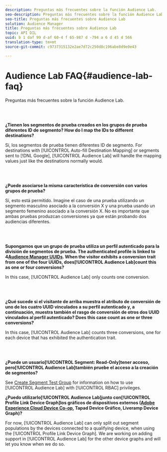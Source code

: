 ```yaml
---
description: Preguntas más frecuentes sobre la función Audience Lab.
seo-description: Preguntas más frecuentes sobre la función Audience Lab.
seo-title: Preguntas más frecuentes sobre Audience Lab
solution: Audience Manager
title: Preguntas más frecuentes sobre Audience Lab
topic: API DIL
uuid: b 1 daf 99 d-af 60-4 f 65-987 d -794 a 6 d 45 d 566
translation-type: tm+mt
source-git-commit: c9737315132e2ae7d72c250d8c196abe8d9e0e43

---
```



# Audience Lab FAQ{#audience-lab-faq}

Preguntas más frecuentes sobre la función Audience Lab.

<!-- 

audience-lab-faq.xml

 -->

<br> 

**¿Tienen los segmentos de prueba creados en los grupos de prueba diferentes ID de segmento? How do I map the IDs to different destinations?**

Sí, los segmentos de prueba tienen diferentes ID de segmento. For destinations with [!UICONTROL Auto-fill Destination Mapping] or segments sent to [!DNL Google], [!UICONTROL Audience Lab] will handle the mapping values just like the destinations normally would.

<br> 

**¿Puede asociarse la misma característica de conversión con varios grupos de prueba?**

Sí, esto está permitido. Imagine el caso de una prueba utilizando un segmento masculino asociado a la conversión X y una prueba usando un segmento femenino asociado a la conversión X. No es importante que ambas pruebas produzcan conversiones ya que están probando dos audiencias diferentes.

<br> 

**Supongamos que un grupo de prueba utiliza un perfil autenticado para la división de segmentos de prueba. The authenticated profile is linked to 4[Audience Manager UUIDs](../reference/ids-in-aam.md). When the visitor exhibits a conversion trait from one of the four UUIDs, does[!UICONTROL Audience Lab]count this as one or four conversions?**

In this case, [!UICONTROL Audience Lab] only counts one conversion.

<br> 

**¿Qué sucede si el visitante de arriba muestra el atributo de conversión de uno de los cuatro UUID vinculados a su perfil autenticado y, a continuación, muestra también el rasgo de conversión de otros dos UUID vinculados al perfil autenticado? Does this case count as one or three conversions?**

In this case, [!UICONTROL Audience Lab] counts three conversions, one for each device that has exhibited the authentication trait.

<br> 

**¿Puede un usuario[!UICONTROL Segment: Read-Only]tener acceso, pero[!UICONTROL Audience Lab]también pruebe el acceso a la creación de segmentos?**

See [Create Segment Test Group](../features/audience-lab/audience-lab-manage-test-groups.md#create-test-groups) for information on how to use [!UICONTROL Audience Lab] with [!UICONTROL RBAC] privileges.

**¿Puedo utilizarlo[!UICONTROL Audience Lab]junto con[!UICONTROL Profile Link Device Graph]los gráficos de dispositivos externos ([Adobe Experience Cloud Device Co-op](https://marketing.adobe.com/resources/help/en_US/mcdc/mcdc-overview.html), Tapad Device Gráfico, Liveramp Device Graph)?**

For now, [!UICONTROL Audience Lab] can only split out segment populations by the devices connected to a qualifying device, when using the [!UICONTROL Profile Link Device Graph]. We are working on adding support in [!UICONTROL Audience Lab] for the other device graphs and will let you know when we do so.
